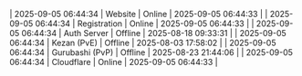 | 2025-09-05 06:44:34 | Website | Online | 2025-09-05 06:44:33 |
| 2025-09-05 06:44:34 | Registration | Online | 2025-09-05 06:44:33 |
| 2025-09-05 06:44:34 | Auth Server | Offline | 2025-08-18 09:33:31 |
| 2025-09-05 06:44:34 | Kezan (PvE) | Offline | 2025-08-03 17:58:02 |
| 2025-09-05 06:44:34 | Gurubashi (PvP) | Offline | 2025-08-23 21:44:06 |
| 2025-09-05 06:44:34 | Cloudflare | Online | 2025-09-05 06:44:33 |
